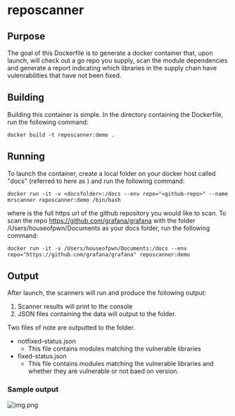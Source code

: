 # reposcanner

## Purpose
The goal of this Dockerfile is to generate a docker container that, upon launch, will
check out a go repo you supply, scan the module dependencies and generate
a report indicating which libraries in the supply chain have vulenrabilities
that have not been fixed.

## Building
Building this container is simple.  In the directory containing the Dockerfile,
run the following command:

```docker build -t reposcanner:demo .```

## Running
To launch the container, create a local folder on your docker host called "docs"
(referred to here as <docsfolder>) and run the following command:

```docker run -it -v <docsfolder>:/docs --env repo="<github-repo>" --name mrscanner reposcanner:demo /bin/bash```

where <github-repo> is the full https url of the github repository you would like to scan.
To scan the repo https://github.com/grafana/grafana with the folder /Users/houseofpwn/Documents as your
docs folder, run the following command:

```docker run -it -v /Users/houseofpwn/Documents:/docs --env repo="https://github.com/grafana/grafana" reposcanner:demo ```


## Output
After launch, the scanners will run and produce the following output:

1. Scanner results will print to the console
2. JSON files containing the data will output to the <docsfolder> folder.

Two files of note are outputted to the <docsfolder> folder.  
* notfixed-status.json
  * This file contains modules matching the vulnerable libraries 
* fixed-status.json
  * This file contains modules matching the vulnerable libraries and whether they are vulnerable or not baed on version.


### Sample output
![img.png](sampleoutput01.png)